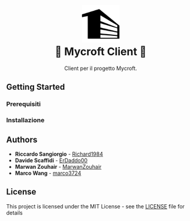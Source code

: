 <h1 align="center">
  <img src="https://raw.githubusercontent.com/ITISEnricoFermi/archivio-digitale-client/81041b2932b032ead156777a6927efe1925b52ca/static/shortcut/safari-pinned-tab.svg?sanitize=true" height="100"><br/>
  📱 Mycroft Client 📱
</h1>
<p align="center">
  Client per il progetto Mycroft.
</p>

## Getting Started

### Prerequisiti

### Installazione

## Authors

* **Riccardo Sangiorgio** - [Richard1984](https://github.com/Richard1984/)
* **Davide Scaffidi** - [ErDaddo00](https://github.com/ErDaddo00/)
* **Marwan Zouhair** - [MarwanZouhair](https://github.com/MarwanZouhair/)
* **Marco Wang** - [marco3724](https://github.com/marco3724/)

## License

This project is licensed under the MIT License - see the [LICENSE](LICENSE) file for details

